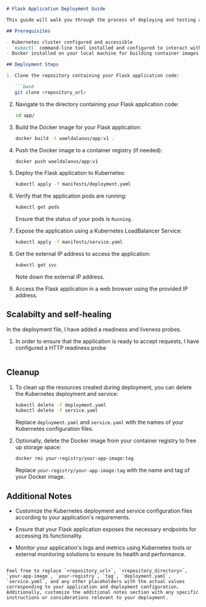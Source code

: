 ```markdown
# Flask Application Deployment Guide

This guide will walk you through the process of deploying and testing a Flask application on Kubernetes.

## Prerequisites

- Kubernetes cluster configured and accessible
- `kubectl` command-line tool installed and configured to interact with your Kubernetes cluster
- Docker installed on your local machine for building container images

## Deployment Steps

1. Clone the repository containing your Flask application code:

   ```bash
   git clone <repository_url>
   ```

2. Navigate to the directory containing your Flask application code:

   ```bash
   cd app/
   ```

3. Build the Docker image for your Flask application:

   ```bash
   docker build -t waeldalaous/app:v1 .
   ```

4. Push the Docker image to a container registry (if needed):

   ```bash
   docker push waeldalaous/app:v1
   ```

5. Deploy the Flask application to Kubernetes:

   ```bash
   kubectl apply -f manifests/deployment.yaml
   ```

6. Verify that the application pods are running:

   ```bash
   kubectl get pods
   ```

   Ensure that the status of your pods is `Running`.

7. Expose the application using a Kubernetes LoadBalancer Service:

   ```bash
   kubectl apply -f manifests/service.yaml
   ```

8. Get the external IP address to access the application:

   ```bash
   kubectl get svc
   ```

   Note down the external IP address.

9. Access the Flask application in a web browser using the provided IP address.


## Scalabilty and self-healing
In the deployment file, I have added a readiness and liveness probes.

1. In order to ensure that the application is ready to accept requests, I have configured a HTTP readiness probe 

   ```bash
   ```
## Cleanup

1. To clean up the resources created during deployment, you can delete the Kubernetes deployment and service:

   ```bash
   kubectl delete -f deployment.yaml
   kubectl delete -f service.yaml
   ```

   Replace `deployment.yaml` and `service.yaml` with the names of your Kubernetes configuration files.

2. Optionally, delete the Docker image from your container registry to free up storage space:

   ```bash
   docker rmi your-registry/your-app-image:tag
   ```

   Replace `your-registry/your-app-image:tag` with the name and tag of your Docker image.

## Additional Notes

- Customize the Kubernetes deployment and service configuration files according to your application's requirements.
  
- Ensure that your Flask application exposes the necessary endpoints for accessing its functionality.

- Monitor your application's logs and metrics using Kubernetes tools or external monitoring solutions to ensure its health and performance.

```

Feel free to replace `<repository_url>`, `<repository_directory>`, `your-app-image`, `your-registry`, `tag`, `deployment.yaml`, `service.yaml`, and any other placeholders with the actual values corresponding to your application and deployment configuration. Additionally, customize the additional notes section with any specific instructions or considerations relevant to your deployment.